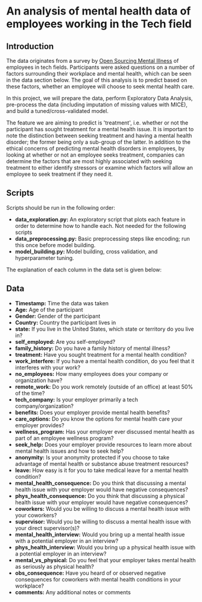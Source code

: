 # An analysis of mental health data of employees working in the Tech field
## Introduction
The data originates from a survey by [Open Sourcing Mental Illness](https://osmihelp.org/) of employees in tech fields. Participants were asked questions on a number of factors surrounding their workplace and mental health, which can be seen in the data section below. The goal of this analysis is to predict based on these factors, whether an employee will choose to seek mental health care. 

In this project, we will prepare the data, perform Exploratory Data Analysis, pre-process the data (including imputation of missing values with MICE), and build a tuned/cross-validated model.

The feature we are aiming to predict is 'treatment', i.e. whether or not the participant has sought treatment for a mental health issue. It is important to note the distinction between seeking treatment and having a mental health disorder; the former being only a sub-group of the latter. In addition to the ethical concerns of predicting mental health disorders in employees, by looking at whether or not an employee seeks treatment, companies can determine the factors that are most highly associated with seeking treatment to either identify stressors or examine which factors will allow an employee to seek treatment if they need it.

## Scripts
Scripts should be run in the following order:
- **data_exploration.py:** An exploratory script that plots each feature in order to determine how to handle each. Not needed for the following scripts
- **data_preprocessing.py:** Basic preprocessing steps like encoding; run this once before model building.
- **model_building.py:** Model building, cross validation, and hyperparameter tuning.


The explanation of each column in the data set is given below:
## Data
- **Timestamp:** Time the data was taken
- **Age:** Age of the participant
- **Gender:** Gender of the participant
- **Country:** Country the participant lives in
- **state:** If you live in the United States, which state or territory do you live in?
- **self_employed:** Are you self-employed?
- **family_history:** Do you have a family history of mental illness?
- **treatment:** Have you sought treatment for a mental health condition?
- **work_interfere:** If you have a mental health condition, do you feel that it interferes with your work?
- **no_employees:** How many employees does your company or organization have?
- **remote_work:** Do you work remotely (outside of an office) at least 50% of the time?
- **tech_company:** Is your employer primarily a tech company/organization?
- **benefits:** Does your employer provide mental health benefits?
- **care_options:** Do you know the options for mental health care your employer provides?
- **wellness_program:** Has your employer ever discussed mental health as part of an employee wellness program?
- **seek_help:** Does your employer provide resources to learn more about mental health issues and how to seek help?
- **anonymity:** Is your anonymity protected if you choose to take advantage of mental health or substance abuse treatment resources?
- **leave:** How easy is it for you to take medical leave for a mental health condition?
- **mental_health_consequence:** Do you think that discussing a mental health issue with your employer would have negative consequences?
- **phys_health_consequence:** Do you think that discussing a physical health issue with your employer would have negative consequences?
- **coworkers:** Would you be willing to discuss a mental health issue with your coworkers?
- **supervisor:** Would you be willing to discuss a mental health issue with your direct supervisor(s)?
- **mental_health_interview:** Would you bring up a mental health issue with a potential employer in an interview?
- **phys_health_interview:** Would you bring up a physical health issue with a potential employer in an interview?
- **mental_vs_physical:** Do you feel that your employer takes mental health as seriously as physical health?
- **obs_consequence:** Have you heard of or observed negative consequences for coworkers with mental health conditions in your workplace?
- **comments:** Any additional notes or comments